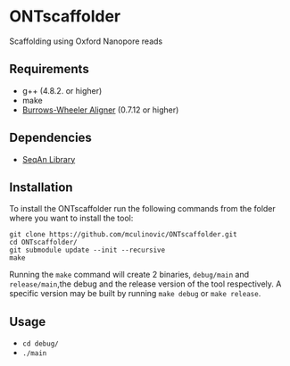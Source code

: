 # ONTscaffolder
Scaffolding using Oxford Nanopore reads

## Requirements
- g++ (4.8.2. or higher)
- make
- [Burrows-Wheeler Aligner][1] (0.7.12 or higher)

## Dependencies

- [SeqAn Library][2]

## Installation

To install the ONTscaffolder run the following commands from the folder where you want to install the tool:

	git clone https://github.com/mculinovic/ONTscaffolder.git
	cd ONTscaffolder/
	git submodule update --init --recursive
	make

Running the `make` command will create 2 binaries, `debug/main` and `release/main`,the debug and the release version of the tool respectively. A specific version may be built by running `make debug` or `make release`.

## Usage

- `cd debug/`
- `./main`

[1]: https://github.com/lh3/bwa "Burrows-Wheeler Aligner"
[2]: https://github.com/seqan/seqan "SeqAn Library"